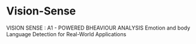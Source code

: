 # Vision-Sense
VISION SENSE : A1 - POWERED BHEAVIOUR ANALYSIS Emotion and body Language Detection for Real-World Applications
